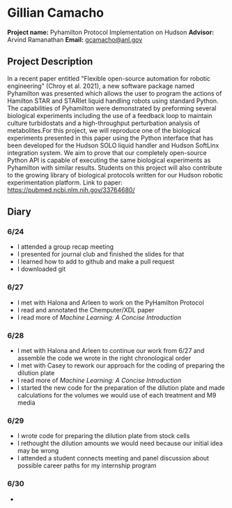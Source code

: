 # Gillian Camacho
**Project name:** Pyhamilton Protocol Implementation on Hudson
**Advisor:** Arvind Ramanathan
**Email:** gcamacho@anl.gov

## Project Description
In a recent paper entitled "Flexible open-source automation for robotic engineering" (Chroy et al. 2021), a new software package named Pyhamilton was presented which allows the user to program the actions of Hamilton STAR and STARlet liquid handling robots using standard Python. The capabilities of Pyhamilton were demonstrated by preforming several biological experiments including the use of a feedback loop to maintain culture turbidostats and a high-throughput perturbation analysis of metabolites.For this project, we will reproduce one of the biological experiments presented in this paper using the Python interface that has been developed for the Hudson SOLO liquid handler and Hudson SoftLinx integration system. We aim to prove that our completely open-source Python API is capable of executing the same biological experiments as Pyhamilton with similar results. Students on this project will also contribute to the growing library of biological protocols written for our Hudson robotic experimentation platform.
Link to paper: https://pubmed.ncbi.nlm.nih.gov/33764680/

## Diary

### 6/24
* I attended a group recap meeting 
* I presented for journal club and finished the slides for that
* I learned how to add to github and make a pull request
* I downloaded git

### 6/27
* I met with Halona and Arleen to work on the PyHamilton Protocol
* I read and annotated the Chemputer/XDL paper
* I read more of *Machine Learning: A Concise Introduction*

### 6/28
* I met with Halona and Arleen to continue our work from 6/27 and assemble the code we wrote in the right chronological order
* I met with Casey to rework our approach for the coding of preparing the dilution plate
* I read more of *Machine Learning: A Concise Introduction*
* I started the new code for the preparation of the dilution plate and made calculations for the volumes we would use of each treatment and M9 media 

### 6/29
* I wrote code for preparing the dilution plate from stock cells
* I rethought the dilution amounts we would need because our initial idea may be wrong
* I attended a student connects meeting and panel discussion about possible career paths for my internship program

### 6/30
* 
